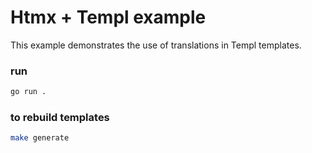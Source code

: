# Htmx + Templ example

This example demonstrates the use of translations in Templ templates.

### run

```sh
go run .
```

### to rebuild templates

```sh
make generate
```
